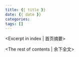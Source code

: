 ```yaml
---
title: {{ title }}
date: {{ date }}
categories:  
tags: []
---
```

<Excerpt in index | 首页摘要> 
<!-- more -->
<The rest of contents | 余下全文>